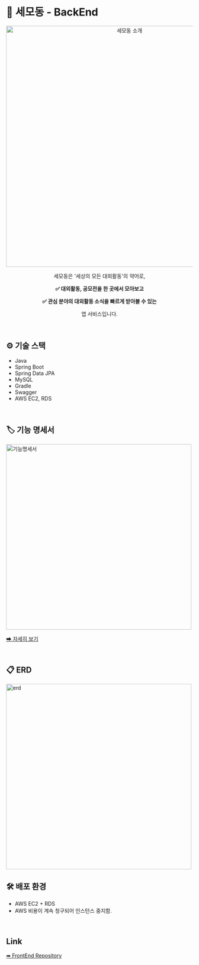 # 🔮 세모동 - BackEnd

<p align="center">
  <img alt="세모동 소개" src="https://user-images.githubusercontent.com/52561963/155659419-f79dc598-8711-404b-9d3d-3c2a55de820a.png" width="650">
</p>

<p align="center">세모동은 '세상의 모든 대외활동'의 약어로, </p>

<p align="center">
  <b>✅ 대외활동, 공모전을 한 곳에서 모아보고 </b>
</p>
<p align="center">
  <b>✅ 관심 분야의 대외활동 소식을 빠르게 받아볼 수 있는 </b>
</p>
<p align="center">앱 서비스입니다.</p>

<br>

## ⚙ 기술 스택

- Java
- Spring Boot
- Spring Data JPA
- MySQL
- Gradle
- Swagger
- AWS EC2, RDS

<br>

## 🏷️ 기능 명세서

<img alt="기능명세서" src="https://user-images.githubusercontent.com/52561963/155674563-0f6b7bce-a16c-4a31-bda2-4d6de079b348.png" width="500" />

[<u>➡ 자세히 보기</u>](https://drive.google.com/file/d/184VxAMleIwP3KCJhLIqVYk0QQbbxkZGM/view?usp=sharing)

<br>

## 📋 ERD

<img alt="erd" src="https://user-images.githubusercontent.com/52561963/155675391-2306ea8d-ff1d-456f-a0c8-e13ffff29395.png" width="500" />


<br>

## 🛠 배포 환경

- AWS EC2 + RDS
- AWS 비용이 계속 청구되어 인스턴스 중지함. 

<br>

## Link

[➡ FrontEnd Repository](https://github.com/saemodong/saemodong-frontend)
